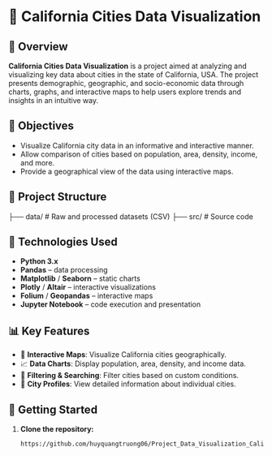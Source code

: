 # 🌆 California Cities Data Visualization

## 📌 Overview

**California Cities Data Visualization** is a project aimed at analyzing and visualizing key data about cities in the state of California, USA. The project presents demographic, geographic, and socio-economic data through charts, graphs, and interactive maps to help users explore trends and insights in an intuitive way.

## 🎯 Objectives

- Visualize California city data in an informative and interactive manner.
- Allow comparison of cities based on population, area, density, income, and more.
- Provide a geographical view of the data using interactive maps.

## 📁 Project Structure
├── data/ # Raw and processed datasets (CSV)
├── src/ # Source code

## 🧰 Technologies Used

- **Python 3.x**
- **Pandas** – data processing
- **Matplotlib** / **Seaborn** – static charts
- **Plotly** / **Altair** – interactive visualizations
- **Folium** / **Geopandas** – interactive maps
- **Jupyter Notebook** – code execution and presentation

## 📊 Key Features

- 📍 **Interactive Maps**: Visualize California cities geographically.
- 📈 **Data Charts**: Display population, area, density, and income data.
- 🔎 **Filtering & Searching**: Filter cities based on custom conditions.
- 🧠 **City Profiles**: View detailed information about individual cities.

## 🚀 Getting Started

1. **Clone the repository:**
   ```bash
   https://github.com/huyquangtruong06/Project_Data_Visualization_CaliforniaCities.git
